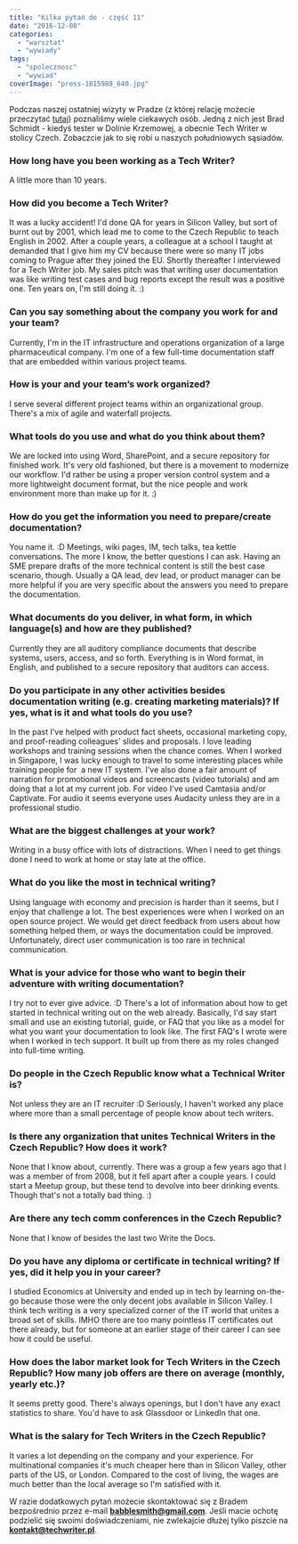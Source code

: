```yaml
---
title: "Kilka pytań do - część 11"
date: "2016-12-08"
categories:
  - "warsztat"
  - "wywiady"
tags:
  - "spolecznosc"
  - "wywiad"
coverImage: "press-1015988_640.jpg"
---
```


Podczas naszej ostatniej wizyty w Pradze (z której relację możecie przeczytać [tutaj](http://techwriter.pl/write-the-docs-europe-2016-relacja/)) poznaliśmy wiele ciekawych osób. Jedną z nich jest Brad Schmidt - kiedyś tester w Dolinie Krzemowej, a obecnie Tech Writer w stolicy Czech. Zobaczcie jak to się robi u naszych południowych sąsiadów.

### How long have you been working as a Tech Writer?

A little more than 10 years.

### How did you become a Tech Writer?

It was a lucky accident! I'd done QA for years in Silicon Valley, but sort of burnt out by 2001, which lead me to come to the Czech Republic to teach English in 2002. After a couple years, a colleague at a school I taught at demanded that I give him my CV because there were so many IT jobs coming to Prague after they joined the EU. Shortly thereafter I interviewed for a Tech Writer job. My sales pitch was that writing user documentation was like writing test cases and bug reports except the result was a positive one. Ten years on, I'm still doing it. :)

### Can you say something about the company you work for and your team?

Currently, I'm in the IT infrastructure and operations organization of a large pharmaceutical company. I'm one of a few full-time documentation staff that are embedded within various project teams.

### How is your and your team’s work organized?

I serve several different project teams within an organizational group. There's a mix of agile and waterfall projects.

### What tools do you use and what do you think about them?

We are locked into using Word, SharePoint, and a secure repository for finished work. It's very old fashioned, but there is a movement to modernize our workflow. I'd rather be using a proper version control system and a more lightweight document format, but the nice people and work environment more than make up for it. :)

### How do you get the information you need to prepare/create documentation?

You name it. :D Meetings, wiki pages, IM, tech talks, tea kettle conversations. The more I know, the better questions I can ask. Having an SME prepare drafts of the more technical content is still the best case scenario, though. Usually a QA lead, dev lead, or product manager can be more helpful if you are very specific about the answers you need to prepare the documentation.

### What documents do you deliver, in what form, in which language(s) and how are they published?

Currently they are all auditory compliance documents that describe systems, users, access, and so forth. Everything is in Word format, in English, and published to a secure repository that auditors can access.

### Do you participate in any other activities besides documentation writing (e.g. creating marketing materials)? If yes, what is it and what tools do you use?

In the past I've helped with product fact sheets, occasional marketing copy, and proof-reading colleagues' slides and proposals. I love leading workshops and training sessions when the chance comes. When I worked in Singapore, I was lucky enough to travel to some interesting places while training people for  a new IT system. I've also done a fair amount of narration for promotional videos and screencasts (video tutorials) and am doing that a lot at my current job. For video I've used Camtasia and/or Captivate. For audio it seems everyone uses Audacity unless they are in a professional studio.

### What are the biggest challenges at your work?

Writing in a busy office with lots of distractions. When I need to get things done I need to work at home or stay late at the office.

### What do you like the most in technical writing?

Using language with economy and precision is harder than it seems, but I enjoy that challenge a lot. The best experiences were when I worked on an open source project. We would get direct feedback from users about how something helped them, or ways the documentation could be improved. Unfortunately, direct user communication is too rare in technical communication.

### What is your advice for those who want to begin their adventure with writing documentation?

I try not to ever give advice. :D There's a lot of information about how to get started in technical writing out on the web already. Basically, I'd say start small and use an existing tutorial, guide, or FAQ that you like as a model for what you want your documentation to look like. The first FAQ's I wrote were when I worked in tech support. It built up from there as my roles changed into full-time writing.

### Do people in the Czech Republic know what a Technical Writer is?

Not unless they are an IT recruiter :D Seriously, I haven't worked any place where more than a small percentage of people know about tech writers.

### Is there any organization that unites Technical Writers in the Czech Republic? How does it work?

None that I know about, currently. There was a group a few years ago that I was a member of from 2008, but it fell apart after a couple years. I could start a Meetup group, but these tend to devolve into beer drinking events. Though that's not a totally bad thing. :)

### Are there any tech comm conferences in the Czech Republic?

None that I know of besides the last two Write the Docs.

### Do you have any diploma or certificate in technical writing? If yes, did it help you in your career?

I studied Economics at University and ended up in tech by learning on-the-go because those were the only decent jobs available in Silicon Valley. I think tech writing is a very specialized corner of the IT world that unites a broad set of skills. IMHO there are too many pointless IT certificates out there already, but for someone at an earlier stage of their career I can see how it could be useful.

### How does the labor market look for Tech Writers in the Czech Republic? How many job offers are there on average (monthly, yearly etc.)?

It seems pretty good. There's always openings, but I don't have any exact statistics to share. You'd have to ask Glassdoor or LinkedIn that one.

### What is the salary for Tech Writers in the Czech Republic?

It varies a lot depending on the company and your experience. For multinational companies it's much cheaper here than in Silicon Valley, other parts of the US, or London. Compared to the cost of living, the wages are much better than the local average so I'm satisfied with it.



W razie dodatkowych pytań możecie skontaktować się z Bradem bezpośrednio przez e-mail **[babblesmith@gmail.com](mailto:babblesmith@gmail.com)**. Jeśli macie ochotę podzielić się swoimi doświadczeniami, nie zwlekajcie dłużej tylko piszcie na **[kontakt@techwriter.pl](mailto:kontakt@techwriter.pl)**.
